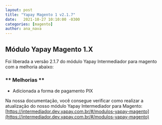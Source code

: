 ```yaml
---
layout: post
title: "Yapay Magento 1 v2.1.7"
date:   2021-10-27 10:10:00 -0300
categories: [magento]
author: ana_nava
---
```


## Módulo Yapay Magento 1.X

Foi liberada a versão 2.1.7 do módulo Yapay Intermediador para magento com a melhoria abaixo:

<!-- more -->


### ** Melhorias **

- Adicionada a forma de pagamento PIX








Na nossa documentação, você consegue verificar como realizar a atualização do nosso módulo Yapay Intermediador para Magento: [https://intermediador.dev.yapay.com.br/#/modulos-yapay-magento](https://intermediador.dev.yapay.com.br/#/modulos-yapay-magento)


